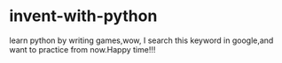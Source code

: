 invent-with-python
==================

learn python by writing games,wow, I search this keyword in google,and want to practice from now.Happy time!!!
